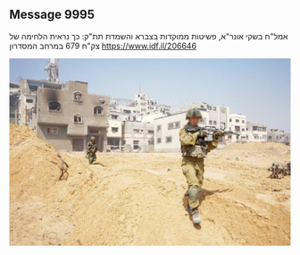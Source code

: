 ## Message 9995

אמל"ח בשקי אונר"א, פשיטות ממוקדות בצברא והשמדת תת"ק:
כך נראית הלחימה של צק"ח 679 במרחב המסדרון
https://www.idf.il/206646

![Photo](9995/9995_photo.jpg)
